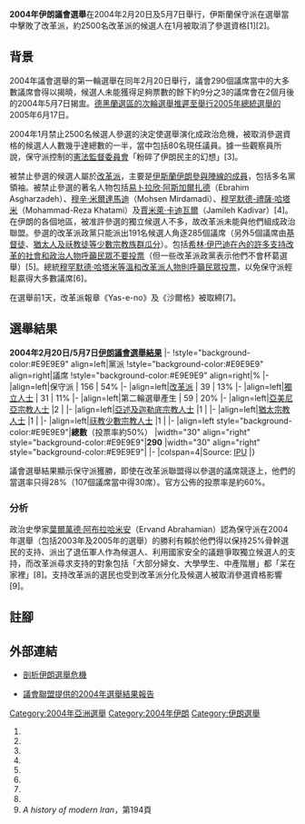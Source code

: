 **2004年伊朗議會選舉**在2004年2月20日及5月7日舉行，伊斯蘭保守派在選舉當中擊敗了改革派，約2500名改革派的候選人在1月被取消了參選資格\[1\]\[2\]。

## 背景

2004年議會選舉的第一輪選舉在同年2月20日舉行，議會290個議席當中的大多數議席會得以揭曉，候選人未能獲得足夠票數的餘下約9分之3的議席會在2個月後的2004年5月7日揭盅。[德黑蘭選區的次輪選舉推遲至舉行](https://zh.wikipedia.org/wiki/德黑蘭 "wikilink")[2005年總統選舉的](https://zh.wikipedia.org/wiki/2005年伊朗總統選舉 "wikilink")2005年6月17日。

2004年1月禁止2500名候選人參選的決定使選舉演化成政治危機，被取消參選資格的候選人人數幾乎達總數的一半，當中包括80名現任議員。據一些觀察員所說，保守派控制的[憲法監督委員會](https://zh.wikipedia.org/wiki/憲法監督委員會 "wikilink")「粉碎了伊朗民主的幻想」\[3\]。

被禁止參選的候選人屬於[改革派](https://zh.wikipedia.org/wiki/伊朗改革運動 "wikilink")，主要是[伊斯蘭伊朗參與陣線的成員](https://zh.wikipedia.org/wiki/伊斯蘭伊朗參與陣線 "wikilink")，包括多名黨領袖。被禁止參選的著名人物包括[易卜拉欣·阿斯加爾扎德](https://zh.wikipedia.org/wiki/易卜拉欣·阿斯加爾扎德 "wikilink")（Ebrahim
Asgharzadeh）、[穆辛·米爾達馬迪](https://zh.wikipedia.org/wiki/穆辛·米爾達馬迪 "wikilink")（Mohsen
Mirdamadi）、[穆罕默德-禮薩·哈塔米](https://zh.wikipedia.org/wiki/穆罕默德-禮薩·哈塔米 "wikilink")（Mohammad-Reza
Khatami）及[賈米萊·卡迪瓦爾](https://zh.wikipedia.org/wiki/賈米萊·卡迪瓦爾 "wikilink")（Jamileh
Kadivar）\[4\]。在伊朗的各個地區，被准許參選的獨立候選人不多，故改革派未能與他們組成政治聯盟。參選的改革派政黨只能派出191名候選人角逐285個議席（另外5個議席由[基督徒](../Page/基督徒.md "wikilink")、[猶太人及](https://zh.wikipedia.org/wiki/猶太人 "wikilink")[祅教徒等少數宗教族群瓜分](https://zh.wikipedia.org/wiki/祅教 "wikilink")）。包括[希林·伊巴迪在內的許多支持改革的社會和政治人物呼籲民眾不要投票](../Page/希林·伊巴迪.md "wikilink")（但一些改革派政黨表示他們不會杯葛選舉）\[5\]。總統[穆罕默德·哈塔米等溫和改革派人物則呼籲民眾投票](../Page/穆罕默德·哈塔米.md "wikilink")，以免保守派輕鬆贏得大多數議席\[6\]。

在選舉前1天，改革派報章《Yas-e-no》及《沙爾格》被取締\[7\]。

## 選舉結果

**2004年2月20日/5月7日[伊朗議會](https://zh.wikipedia.org/wiki/伊朗伊斯蘭會議 "wikilink")[選舉結果](../Page/2008年伊朗議會選舉.md "wikilink")**
|- \!style="background-color:\#E9E9E9" align=left|黨派
\!style="background-color:\#E9E9E9" align=right|議席
\!style="background-color:\#E9E9E9" align=right|% |- |align=left|保守派 |
156 | 54% |-
|align=left|[改革派](https://zh.wikipedia.org/wiki/伊朗改革運動 "wikilink")
| 39 | 13% |- |align=left|[獨立人士](../Page/無黨籍.md "wikilink") | 31 | 11%
|- |align=left|第二輪選舉產生 | 59 | 20% |-
|align=left|[亞美尼亞](https://zh.wikipedia.org/wiki/伊朗籍亞美尼亞人 "wikilink")[宗教人士](https://zh.wikipedia.org/wiki/伊朗宗教 "wikilink")
|2 | |-
|align=left|[亞述及迦勒底](https://zh.wikipedia.org/wiki/伊朗亞述人 "wikilink")[宗教人士](https://zh.wikipedia.org/wiki/伊朗宗教 "wikilink")
|1 | |-
|align=left|[猶太](https://zh.wikipedia.org/wiki/波斯猶太人 "wikilink")[宗教人士](https://zh.wikipedia.org/wiki/伊朗宗教 "wikilink")
|1 | |-
|align=left|[祆教](https://zh.wikipedia.org/wiki/伊朗祆教徒 "wikilink")[少數宗教人士](https://zh.wikipedia.org/wiki/伊朗宗教 "wikilink")
|1 | |- |align=left style="background-color:\#E9E9E9"|**總數**（投票率約50%）
|width="30" align="right" style="background-color:\#E9E9E9"|**290**
|width="30" align="right" style="background-color:\#E9E9E9"| |-
|colspan=4|Source:
[IPU](http://www.ipu.org/parline-e/reports/2149_E.htm) |}

議會選舉結果顯示保守派獲勝，即使在改革派聯盟得以參選的議席競逐上，他們的當選率只得28%（107個議席當中得30席）。官方公佈的投票率是約60%。

### 分析

政治史學家[葉爾萬德·阿布拉哈米安](https://zh.wikipedia.org/wiki/葉爾萬德·阿布拉哈米安 "wikilink")（Ervand
Abrahamian）認為保守派在2004年選舉（包括2003年及2005年的選舉）的勝利有賴於他們得以保持25%骨幹選民的支持、派出了退伍軍人作為候選人、利用國家安全的議題爭取獨立候選人的支持，而改革派尋求支持的對象包括「大部分婦女、大學學生、中產階層」都「呆在家裡」\[8\]。支持改革派的選民也受到改革派分化及候選人被取消參選資格影響\[9\]。

## 註腳

<div class="references-small">

<references>

</references>

</div>

## 外部連結

  - [剖析伊朗選舉危機](http://news.bbc.co.uk/1/hi/in_depth/middle_east/2004/iran/default.stm)

  - [議會聯盟提供的2004年選舉結果報告](http://www.ipu.org/parline-e/reports/arc/2149_04.htm)

[Category:2004年亞洲選舉](https://zh.wikipedia.org/wiki/Category:2004年亞洲選舉 "wikilink")
[Category:2004年伊朗](https://zh.wikipedia.org/wiki/Category:2004年伊朗 "wikilink")
[Category:伊朗選舉](https://zh.wikipedia.org/wiki/Category:伊朗選舉 "wikilink")

1.
2.
3.
4.
5.
6.
7.
8.
9.  *A history of modern Iran*，第194頁